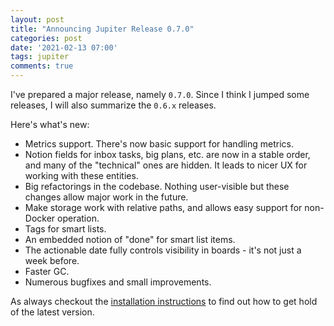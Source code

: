 ```yaml
---
layout: post
title: "Announcing Jupiter Release 0.7.0"
categories: post
date: '2021-02-13 07:00'
tags: jupiter
comments: true
---
```

I've prepared a major release, namely `0.7.0`. Since I think I jumped some releases, I will also summarize the
`0.6.x` releases.

Here's what's new:
* Metrics support. There's now basic support for handling metrics.
* Notion fields for inbox tasks, big plans, etc. are now in a stable order, and many of the "technical"
  ones are hidden. It leads to nicer UX for working with these entities.
* Big refactorings in the codebase. Nothing user-visible but these changes allow major work in the
  future.
* Make storage work with relative paths, and allows easy support for non-Docker operation.
* Tags for smart lists.
* An embedded notion of "done" for smart list items.
* The actionable date fully controls visibility in boards - it's not just a week before.
* Faster GC.
* Numerous bugfixes and small improvements.

As always checkout the [installation instructions](https://jupiter-goals.readthedocs.io/en/stable/install/) to find
out how to get hold of the latest version.
